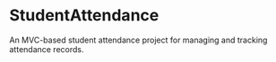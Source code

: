 # StudentAttendance
An MVC-based student attendance project for managing and tracking attendance records.
